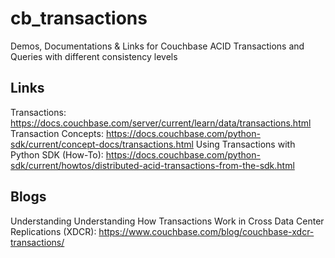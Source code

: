 # cb_transactions
Demos, Documentations &amp; Links for Couchbase ACID Transactions and Queries with different consistency levels



## Links
Transactions: https://docs.couchbase.com/server/current/learn/data/transactions.html
Transaction Concepts: https://docs.couchbase.com/python-sdk/current/concept-docs/transactions.html
Using Transactions with Python SDK (How-To): https://docs.couchbase.com/python-sdk/current/howtos/distributed-acid-transactions-from-the-sdk.html


## Blogs
Understanding Understanding How Transactions Work in Cross Data Center Replications (XDCR): https://www.couchbase.com/blog/couchbase-xdcr-transactions/
